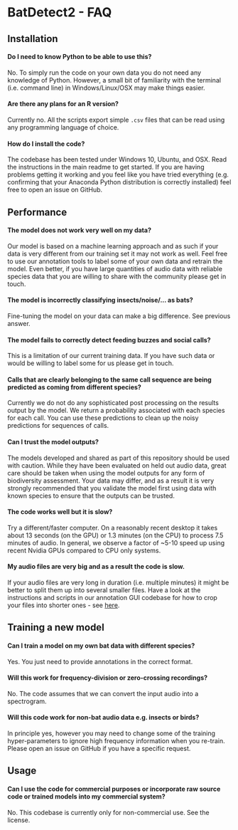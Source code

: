 # BatDetect2 - FAQ

## Installation

#### Do I need to know Python to be able to use this?
No. To simply run the code on your own data you do not need any knowledge of Python. However, a small bit of familiarity with the terminal (i.e. command line) in Windows/Linux/OSX may make things easier.


#### Are there any plans for an R version?
Currently no. All the scripts export simple `.csv` files that can be read using any programming language of choice.  


#### How do I install the code?
The codebase has been tested under Windows 10, Ubuntu, and OSX. Read the instructions in the main readme to get started. If you are having problems getting it working and you feel like you have tried everything (e.g. confirming that your Anaconda Python distribution is correctly installed) feel free to open an issue on GitHub.


## Performance

#### The model does not work very well on my data?
Our model is based on a machine learning approach and as such if your data is very different from our training set it may not work as well. Feel free to use our annotation tools to label some of your own data and retrain the model. Even better, if you have large quantities of audio data with reliable species data that you are willing to share with the community please get in touch.


#### The model is incorrectly classifying insects/noise/... as bats?
Fine-tuning the model on your data can make a big difference. See previous answer.


#### The model fails to correctly detect feeding buzzes and social calls?
This is a limitation of our current training data. If you have such data or would be willing to label some for us please get in touch.  


#### Calls that are clearly belonging to the same call sequence are being predicted as coming from different species?
Currently we do not do any sophisticated post processing on the results output by the model. We return a probability associated with each species for each call. You can use these predictions to clean up the noisy predictions for sequences of calls.  


#### Can I trust the model outputs?  
The models developed and shared as part of this repository should be used with caution. While they have been evaluated on held out audio data, great care should be taken when using the model outputs for any form of biodiversity assessment. Your data may differ, and as a result it is very strongly recommended that you validate the model first using data with known species to ensure that the outputs can be trusted.


#### The code works well but it is slow?
Try a different/faster computer. On a reasonably recent desktop it takes about 13 seconds (on the GPU) or 1.3 minutes (on the CPU) to process 7.5 minutes of audio. In general, we observe a factor of ~5-10 speed up using recent Nvidia GPUs compared to CPU only systems.


#### My audio files are very big and as a result the code is slow.
If your audio files are very long in duration (i.e. multiple minutes) it might be better to split them up into several smaller files. Have a look at the instructions and scripts in our annotation GUI codebase for how to crop your files into shorter ones - see [here](https://github.com/macaodha/batdetect2_GUI). 


## Training a new model

#### Can I train a model on my own bat data with different species?
Yes. You just need to provide annotations in the correct format.


#### Will this work for frequency-division or zero-crossing recordings?
No. The code assumes that we can convert the input audio into a spectrogram.


#### Will this code work for non-bat audio data e.g. insects or birds?
In principle yes, however you may need to change some of the training hyper-parameters to ignore high frequency information when you re-train. Please open an issue on GitHub if you have a specific request.



## Usage

#### Can I use the code for commercial purposes or incorporate raw source code or trained models into my commercial system?
No. This codebase is currently only for non-commercial use. See the license.  
